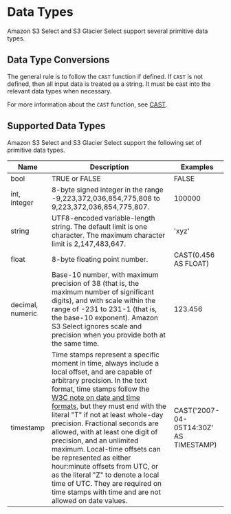 # Data Types<a name="s3-glacier-select-sql-reference-data-types"></a>

Amazon S3 Select and S3 Glacier Select support several primitive data types\.

## Data Type Conversions<a name="s3-glacier-select-sql-reference-data-conversion"></a>

The general rule is to follow the `CAST` function if defined\. If `CAST` is not defined, then all input data is treated as a string\. It must be cast into the relevant data types when necessary\.

For more information about the `CAST` function, see [CAST](s3-glacier-select-sql-reference-conversion.md#s3-glacier-select-sql-reference-cast)\.

## Supported Data Types<a name="s3-glacier-select-sql-reference-supported-data-types"></a>

Amazon S3 Select and S3 Glacier Select support the following set of primitive data types\.


|  Name  |  Description  |  Examples  | 
| --- | --- | --- | 
| bool | TRUE or FALSE | FALSE | 
| int, integer | 8\-byte signed integer in the range \-9,223,372,036,854,775,808 to 9,223,372,036,854,775,807\.  | 100000 | 
| string | UTF8\-encoded variable\-length string\. The default limit is one character\. The maximum character limit is 2,147,483,647\.  | 'xyz' | 
| float | 8\-byte floating point number\.  | CAST\(0\.456 AS FLOAT\) | 
| decimal, numeric |  Base\-10 number, with maximum precision of 38 \(that is, the maximum number of significant digits\), and with scale within the range of \-231 to 231\-1 \(that is, the base\-10 exponent\)\. Amazon S3 Select ignores scale and precision when you provide both at the same time\.   | 123\.456  | 
| timestamp |  Time stamps represent a specific moment in time, always include a local offset, and are capable of arbitrary precision\. In the text format, time stamps follow the [W3C note on date and time formats](https://www.w3.org/TR/NOTE-datetime), but they must end with the literal "T" if not at least whole\-day precision\. Fractional seconds are allowed, with at least one digit of precision, and an unlimited maximum\. Local\-time offsets can be represented as either hour:minute offsets from UTC, or as the literal "Z" to denote a local time of UTC\. They are required on time stamps with time and are not allowed on date values\.  | CAST\('2007\-04\-05T14:30Z' AS TIMESTAMP\) | 